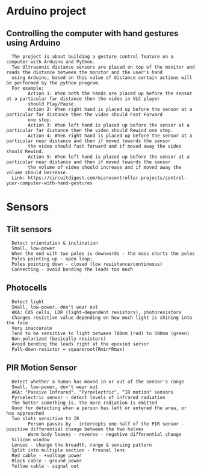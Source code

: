 # Arduino project
## Controlling the computer with hand gestures using Arduino

      The project is about building a gesture control feature on a computer with Arduino and Python.
      Two Ultrasonic distance sensors are placed on top of the monitor and reads the distance between the monitor and the user's hand
      using Arduino, based on this value of distance certain actions will be performed by the python program. 
      For example:
            Action 1: When both the hands are placed up before the sensor at a particular far distance then the video in VLC player
            should Play/Pause.
            Action 2: When right hand is placed up before the sensor at a particular far distance then the video should Fast Forward 
            one step.
            Action 3: When left hand is placed up before the sensor at a particular far distance then the video should Rewind one step.
            Action 4: When right hand is placed up before the sensor at a particular near distance and then if moved towards the sensor
            the video should fast forward and if moved away the video should Rewind.
            Action 5: When left hand is placed up before the sensor at a particular near distance and then if moved towards the sensor
            the volume of video should increase and if moved away the volume should Decrease.
      Link: https://circuitdigest.com/microcontroller-projects/control-your-computer-with-hand-gestures


# Sensors
## Tilt sensors
      Detect orientation & inclination
      Small, low-power
      When the end with two poles is downwards - the mass shorts the poles
      Poles pointing up - open loop;
      Poles pointing down - closed (low resistance/continuous)
      Connecting - avoid bending the leads too much
      
## Photocells
      Detect light
      Small, low-power, don't wear out
      AKA: CdS cells, LDR (light-dependent resistors), photoresistors
      Changes resistive value depending on how much light is shining into the face
      Very inaccurate
      Tend to be sensitive to light between 700nm (red) to 500nm (green)
      Non-polarized (basically resistors)
      Avoid bending the leads right at the epoxied sersor
      Pull-down-resistor = squareroot(Rmin*Rmax)

## PIR Motion Sensor
      Detect whether a human has moved in or out of the sensor's range
      Small, low-power, don't wear out
      AKA: "Passive Infrared", "Pyroelectric", “IR motion" sensors
      Pyroelectric sensor - detect levels of infrared radiation
      The hotter something is, the more radiation is emitted
      Good for detecting when a person has left or entered the area, or has approached
      Two slots sensitive to IR
            Person passes by - intercepts one half of the PIR sensor - positive differential change between the two halves
            Warm body leaves - reverse - negative differential change
      Silicon window
      Lenses - change the breadth, range & sensing pattern
      Split into multiple section - fresnel lens
      Red cable - +voltage power
      Black cable - ground power
      Yellow cable - signal out
